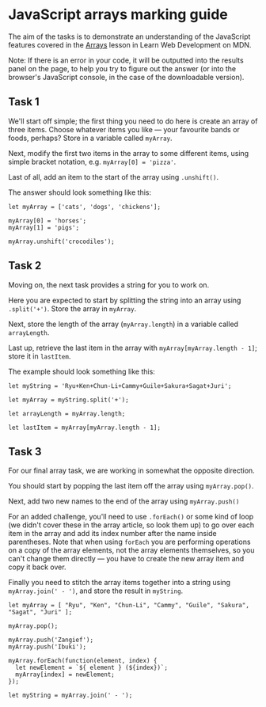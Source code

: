# JavaScript arrays marking guide

The aim of the tasks is to demonstrate an understanding of the JavaScript features covered in the [Arrays](https://wiki.developer.mozilla.org/en-US/docs/Learn/JavaScript/First_steps/Arrays) lesson in Learn Web Development on MDN.

Note: If there is an error in your code, it will be outputted into the results panel on the page, to help you try to figure out the answer (or into the browser's JavaScript console, in the case of the downloadable version).

## Task 1

We'll start off simple; the first thing you need to do here is create an array of three items. Choose whatever items you like — your favourite bands or foods, perhaps? Store in a variable called `myArray`.

Next, modify the first two items in the array to some different items, using simple bracket notation, e.g. `myArray[0] = 'pizza'`.

Last of all, add an item to the start of the array using `.unshift()`.

The answer should look something like this:

```
let myArray = ['cats', 'dogs', 'chickens'];

myArray[0] = 'horses';
myArray[1] = 'pigs';

myArray.unshift('crocodiles');
```


## Task 2

Moving on, the next task provides a string for you to work on.

Here you are expected to start by splitting the string into an array using `.split('+')`. Store the array in `myArray`.

Next, store the length of the array (`myArray.length`) in a variable called `arrayLength`.

Last up, retrieve the last item in the array with `myArray[myArray.length - 1]`; store it in `lastItem`.

The example should look something like this:

```
let myString = 'Ryu+Ken+Chun-Li+Cammy+Guile+Sakura+Sagat+Juri';

let myArray = myString.split('+');

let arrayLength = myArray.length;

let lastItem = myArray[myArray.length - 1];
```

## Task 3

For our final array task, we are working in somewhat the opposite direction.

You should start by popping the last item off the array using `myArray.pop()`.

Next, add two new names to the end of the array using `myArray.push()`

For an added challenge, you'll need to use `.forEach()` or some kind of loop (we didn't cover these in the array article, so look them up) to go over each item in the array and add its index number after the name inside parentheses. Note that when using `forEach` you are performing operations on a copy of the array elements, not the array elements themselves, so you can't change them directly — you have to create the new array item and copy it back over.

Finally you need to stitch the array items together into a string using `myArray.join(' - ')`, and store the result in `myString`.

```
let myArray = [ "Ryu", "Ken", "Chun-Li", "Cammy", "Guile", "Sakura", "Sagat", "Juri" ];

myArray.pop();

myArray.push('Zangief');
myArray.push('Ibuki');

myArray.forEach(function(element, index) {
  let newElement = `${ element } (${index})`;
  myArray[index] = newElement;
});

let myString = myArray.join(' - ');
```